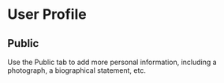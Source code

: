 # User Profile
## Public

Use the Public tab to add more personal information, including a photograph, a biographical statement, etc.

